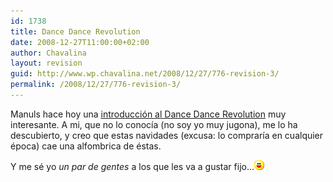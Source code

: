 ```yaml
---
id: 1738
title: Dance Dance Revolution
date: 2008-12-27T11:00:00+02:00
author: Chavalina
layout: revision
guid: http://www.wp.chavalina.net/2008/12/27/776-revision-3/
permalink: /2008/12/27/776-revision-3/
---
```

Manuls hace hoy una <a href="http://manuls.inopia.net/archivos/introduccion-al-dance-dance-revolution" target="_blank">introducción al Dance Dance Revolution</a> muy interesante. A mi, que no lo conoc&iacute;a (no soy yo muy jugona), me lo ha descubierto, y creo que estas navidades (excusa: lo comprar&iacute;a en cualquier época) cae una alfombrica de éstas.

Y me sé yo _un par de gentes_ a los que les va a gustar fijo…![emo](/imagenes/emoticonos/risa.gif)